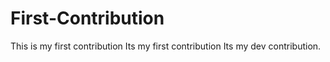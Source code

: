 # First-Contribution
This is my first contribution
Its my first contribution
Its my dev contribution.
